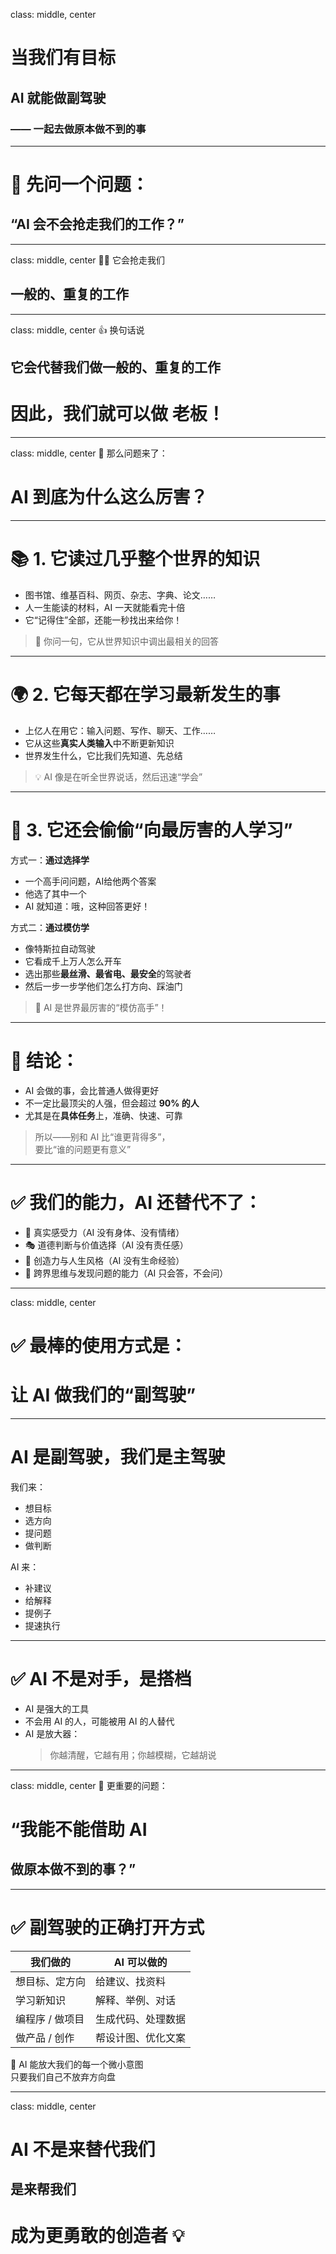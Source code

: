 class: middle, center
# 当我们有目标  
## AI 就能做副驾驶  
### —— 一起去做原本做不到的事

---

# 🛫 先问一个问题：

## “AI 会不会抢走我们的工作？”

---

class: middle, center
🙅‍♂️ 它会抢走我们  
## 一般的、重复的工作

---

class: middle, center
👍 换句话说  
## 它会代替我们做一般的、重复的工作

# 因此，我们就可以做 **老板**！

---

class: middle, center
🤯 那么问题来了：

# AI 到底为什么这么厉害？

---

# 📚 1. 它读过几乎整个世界的知识

- 图书馆、维基百科、网页、杂志、字典、论文……  
- 人一生能读的材料，AI 一天就能看完十倍  
- 它“记得住”全部，还能一秒找出来给你！

> 💬 你问一句，它从世界知识中调出最相关的回答

---

# 🌍 2. 它每天都在学习最新发生的事

- 上亿人在用它：输入问题、写作、聊天、工作……
- 它从这些**真实人类输入**中不断更新知识  
- 世界发生什么，它比我们先知道、先总结

> 💡 AI 像是在听全世界说话，然后迅速“学会”

---

# 🧠 3. 它还会偷偷“向最厉害的人学习”

方式一：**通过选择学**

- 一个高手问问题，AI给他两个答案  
- 他选了其中一个  
- AI 就知道：哦，这种回答更好！

方式二：**通过模仿学**

- 像特斯拉自动驾驶  
- 它看成千上万人怎么开车  
- 选出那些**最丝滑、最省电、最安全**的驾驶者  
- 然后一步一步学他们怎么打方向、踩油门

> 📌 AI 是世界最厉害的“模仿高手”！

---

# 🎯 结论：

- AI 会做的事，会比普通人做得更好  
- 不一定比最顶尖的人强，但会超过 **90% 的人**  
- 尤其是在**具体任务**上，准确、快速、可靠

> 所以——别和 AI 比“谁更背得多”，  
> 要比“谁的问题更有意义”

---

# ✅ 我们的能力，AI 还替代不了：

- 🌱 真实感受力（AI 没有身体、没有情绪）  
- 🎭 道德判断与价值选择（AI 没有责任感）  
- 🎨 创造力与人生风格（AI 没有生命经验）  
- 🧠 跨界思维与发现问题的能力（AI 只会答，不会问）

---

class: middle, center
# ✅ 最棒的使用方式是：  
# 让 AI 做我们的“副驾驶”

---

# AI 是副驾驶，我们是主驾驶

我们来：  
- 想目标  
- 选方向  
- 提问题  
- 做判断

AI 来：  
- 补建议  
- 给解释  
- 提例子  
- 提速执行

---

# ✅ AI 不是对手，是搭档

- AI 是强大的工具  
- 不会用 AI 的人，可能被用 AI 的人替代  
- AI 是放大器：  
  > 你越清醒，它越有用；你越模糊，它越胡说

---

class: middle, center
🎯 更重要的问题：

# “我能不能借助 AI  
## 做原本做不到的事？”

---

# ✅ 副驾驶的正确打开方式

| 我们做的 | AI 可以做的 |
|----------|--------------|
| 想目标、定方向 | 给建议、找资料 |
| 学习新知识     | 解释、举例、对话 |
| 编程序 / 做项目 | 生成代码、处理数据 |
| 做产品 / 创作   | 帮设计图、优化文案 |

🎯 AI 能放大我们的每一个微小意图  
只要我们自己不放弃方向盘

---

class: middle, center
# AI 不是来替代我们  
## 是来帮我们  
# 成为更勇敢的创造者 💡
